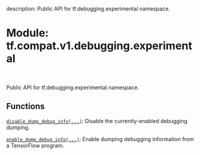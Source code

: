 description: Public API for tf.debugging.experimental namespace.

<div itemscope itemtype="http://developers.google.com/ReferenceObject">
<meta itemprop="name" content="tf.compat.v1.debugging.experimental" />
<meta itemprop="path" content="Stable" />
</div>

# Module: tf.compat.v1.debugging.experimental

<!-- Insert buttons and diff -->

<table class="tfo-notebook-buttons tfo-api nocontent" align="left">

</table>



Public API for tf.debugging.experimental namespace.



## Functions

[`disable_dump_debug_info(...)`](../../../../tf/debugging/experimental/disable_dump_debug_info.md): Disable the currently-enabled debugging dumping.

[`enable_dump_debug_info(...)`](../../../../tf/debugging/experimental/enable_dump_debug_info.md): Enable dumping debugging information from a TensorFlow program.

